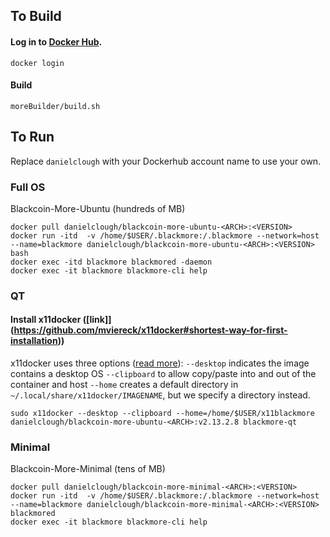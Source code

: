 ## To Build

#### Log in to [Docker Hub](https://hub.docker.com).

`docker login`

#### Build 

`moreBuilder/build.sh`

## To Run

Replace `danielclough` with your Dockerhub account name to use your own.

### Full OS
Blackcoin-More-Ubuntu (hundreds of MB)
```
docker pull danielclough/blackcoin-more-ubuntu-<ARCH>:<VERSION>
docker run -itd  -v /home/$USER/.blackmore:/.blackmore --network=host --name=blackmore danielclough/blackcoin-more-ubuntu-<ARCH>:<VERSION> bash
docker exec -itd blackmore blackmored -daemon
docker exec -it blackmore blackmore-cli help
```
### QT
#### Install x11docker ([link]](https://github.com/mviereck/x11docker#shortest-way-for-first-installation))

x11docker uses three options ([read more](https://github.com/mviereck/x11docker)):
	`--desktop` indicates the image contains a desktop OS 
	`--clipboard` to allow copy/paste into and out of the container and host 
	`--home` creates a default directory in `~/.local/share/x11docker/IMAGENAME`, but we specify a directory instead.

`sudo x11docker --desktop --clipboard --home=/home/$USER/x11blackmore danielclough/blackcoin-more-ubuntu-<ARCH>:v2.13.2.8 blackmore-qt`

### Minimal 
Blackcoin-More-Minimal (tens of MB)
```
docker pull danielclough/blackcoin-more-minimal-<ARCH>:<VERSION>
docker run -itd  -v /home/$USER/.blackmore:/.blackmore --network=host --name=blackmore danielclough/blackcoin-more-minimal-<ARCH>:<VERSION> blackmored
docker exec -it blackmore blackmore-cli help
```